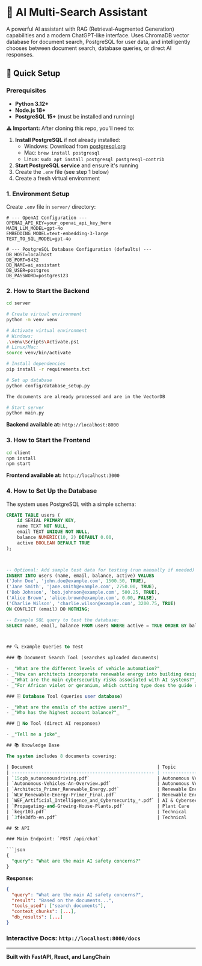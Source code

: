 # 🤖 AI Multi-Search Assistant

A powerful AI assistant with RAG (Retrieval-Augmented Generation) capabilities and a modern ChatGPT-like interface. Uses ChromaDB vector database for document search, PostgreSQL for user data, and intelligently chooses between document search, database queries, or direct AI responses.

## 🚀 Quick Setup

### Prerequisites

- **Python 3.12+**
- **Node.js 18+**
- **PostgreSQL 15+** (must be installed and running)

**⚠️ Important:** After cloning this repo, you'll need to:

1. **Install PostgreSQL** if not already installed:
   - Windows: Download from [postgresql.org](https://www.postgresql.org/download/windows/)
   - Mac: `brew install postgresql`
   - Linux: `sudo apt install postgresql postgresql-contrib`
2. **Start PostgreSQL service** and ensure it's running
3. Create the `.env` file (see step 1 below)
4. Create a fresh virtual environment

### 1. Environment Setup

Create `.env` file in `server/` directory:

```env
# --- OpenAI Configuration ---
OPENAI_API_KEY=your_openai_api_key_here
MAIN_LLM_MODEL=gpt-4o
EMBEDDING_MODEL=text-embedding-3-large
TEXT_TO_SQL_MODEL=gpt-4o

# --- PostgreSQL Database Configuration (defaults) ---
DB_HOST=localhost
DB_PORT=5432
DB_NAME=ai_assistant
DB_USER=postgres
DB_PASSWORD=postgres123
```

### 2. How to Start the Backend

```bash
cd server

# Create virtual environment
python -m venv venv

# Activate virtual environment
# Windows:
.\venv\Scripts\Activate.ps1
# Linux/Mac:
source venv/bin/activate

# Install dependencies
pip install -r requirements.txt

# Set up database
python config/database_setup.py

The documents are already processed and are in the VectorDB

# Start server
python main.py
```

**Backend available at:** `http://localhost:8000`

### 3. How to Start the Frontend

```bash
cd client
npm install
npm start
```

**Frontend available at:** `http://localhost:3000`

### 4. How to Set Up the Database

The system uses PostgreSQL with a simple schema:

````sql
CREATE TABLE users (
    id SERIAL PRIMARY KEY,
    name TEXT NOT NULL,
    email TEXT UNIQUE NOT NULL,
    balance NUMERIC(10, 2) DEFAULT 0.00,
    active BOOLEAN DEFAULT TRUE
);



-- Optional: Add sample test data for testing (run manually if needed)
INSERT INTO users (name, email, balance, active) VALUES
('John Doe', 'john.doe@example.com', 1500.50, TRUE),
('Jane Smith', 'jane.smith@example.com', 2750.00, TRUE),
('Bob Johnson', 'bob.johnson@example.com', 500.25, TRUE),
('Alice Brown', 'alice.brown@example.com', 0.00, FALSE),
('Charlie Wilson', 'charlie.wilson@example.com', 3200.75, TRUE)
ON CONFLICT (email) DO NOTHING;

-- Example SQL query to test the database:
SELECT name, email, balance FROM users WHERE active = TRUE ORDER BY balance DESC;



## 🔍 Example Queries to Test

### 📚 Document Search Tool (searches uploaded documents)

- _"What are the different levels of vehicle automation?"_
- _"How can architects incorporate renewable energy into building design"_
- _"What are the main cybersecurity risks associated with AI systems?"_
- _"For African violet or geranium, which cutting type does the guide recommend and what after‑care steps ensure successful rooting?"_

### 🗄️ Database Tool (queries user database)

- _"What are the emails of the active users?"_
- _"Who has the highest account balance?"_

### 💬 No Tool (direct AI responses)

- _"Tell me a joke"_

## 📚 Knowledge Base

The system includes 8 documents covering:

| Document                                              | Topic               | Description                 |
| ----------------------------------------------------- | ------------------- | --------------------------- |
| `15cpb_autonomousdriving.pdf`                         | Autonomous Vehicles | Self-driving car technology |
| `Autonomous-Vehicles-An-Overview.pdf`                 | Autonomous Vehicles | Vehicle systems overview    |
| `Architects_Primer_Renewable_Energy.pdf`              | Renewable Energy    | Energy integration guide    |
| `WLW_Renewable-Energy-Primer_Final.pdf`               | Renewable Energy    | Energy systems              |
| `WEF_Artificial_Intelligence_and_Cybersecurity_*.pdf` | AI & Cybersecurity  | Security risks/rewards      |
| `Propagating-and-Growing-House-Plants.pdf`            | Plant Care          | Plant propagation guide     |
| `kegr103.pdf`                                         | Technical           | Engineering specs           |
| `3f4e3dfb-en.pdf`                                     | Technical           | Reference material          |

## 🛠️ API

### Main Endpoint: `POST /api/chat`

```json
{
  "query": "What are the main AI safety concerns?"
}
````

**Response:**

```json
{
  "query": "What are the main AI safety concerns?",
  "result": "Based on the documents...",
  "tools_used": ["search_documents"],
  "context_chunks": [...],
  "db_results": [...]
}
```

### Interactive Docs: `http://localhost:8000/docs`

---

**Built with FastAPI, React, and LangChain**
